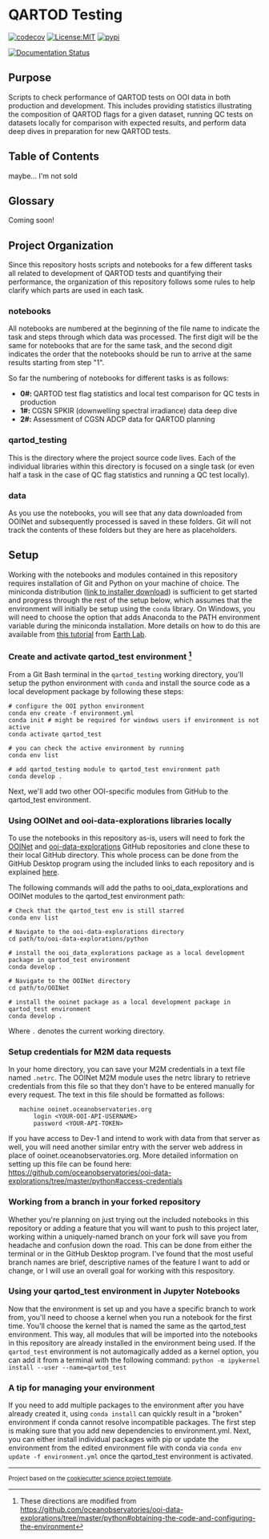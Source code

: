 QARTOD Testing
==============================
<!-- [![Build Status](https://github.com/@cooleyky/qartod_testing/workflows/Tests/badge.svg)](https://github.com/@cooleyky/qartod_testing/actions) -->
[![codecov](https://codecov.io/gh/@cooleyky/qartod_testing/branch/main/graph/badge.svg)](https://codecov.io/gh/@cooleyky/qartod_testing)
[![License:MIT](https://img.shields.io/badge/License-MIT-lightgray.svg?style=flt-square)](https://opensource.org/licenses/MIT)
[![pypi](https://img.shields.io/pypi/v/qartod_testing.svg)](https://pypi.org/project/qartod_testing)
<!-- [![conda-forge](https://img.shields.io/conda/dn/conda-forge/qartod_testing?label=conda-forge)](https://anaconda.org/conda-forge/qartod_testing) -->
[![Documentation Status](https://readthedocs.org/projects/qartod_testing/badge/?version=latest)](https://qartod_testing.readthedocs.io/en/latest/?badge=latest)


## Purpose
Scripts to check performance of QARTOD tests on OOI data in both production and development. This includes providing statistics illustrating the composition of QARTOD flags for a given dataset, running QC tests on datasets locally for comparison with expected results, and perform data deep dives in preparation for new QARTOD tests.


## Table of Contents
maybe... I'm not sold


## Glossary
Coming soon!


## Project Organization
Since this repository hosts scripts and notebooks for a few different tasks all related to development of QARTOD tests and quantifying their performance, the organization of this repository follows some rules to help clarify which parts are used in each task.

### notebooks
All notebooks are numbered at the beginning of the file name to indicate the task and steps through which data was processed. The first digit will be the same for notebooks that are for the same task, and the second digit indicates the order that the notebooks should be run to arrive at the same results starting from step "1".

So far the numbering of notebooks for different tasks is as follows:
<ul><li><strong>0#: </strong> QARTOD test flag statistics and local test comparison for QC tests in production</li>
<li><strong>1#: </strong> CGSN SPKIR (downwelling spectral irradiance) data deep dive</li>
<li><strong>2#: </strong> Assessment of CGSN ADCP data for QARTOD planning</li></ul>

### qartod_testing
This is the directory where the project source code lives. Each of the individual libraries within this directory is focused on a single task (or even half a task in the case of QC flag statistics and running a QC test locally).  

### data
As you use the notebooks, you will see that any data downloaded from OOINet and subsequently processed is saved in these folders. Git will not track the contents of these folders but they are here as placeholders.


## Setup
Working with the notebooks and modules contained in this repository requires installation of Git and Python on your machine of choice. The miniconda distribution ([link to installer download](https://docs.conda.io/en/latest/miniconda.html)) is sufficient to get started and progress through the rest of the setup below, which assumes that the environment will initially be setup using the `conda` library. On Windows, you will need to choose the option that adds Anaconda to the PATH environment variable during the miniconda installation. More details on how to do this are available from [this tutorial](https://www.earthdatascience.org/workshops/setup-earth-analytics-python/setup-git-bash-conda/) from [Earth Lab](https://www.earthdatascience.org/).

### Create and activate qartod_test environment [^1]
From a Git Bash terminal in the `qartod_testing` working directory, you'll setup the python environment with `conda` and install the source code as a local development package by following these steps:

    # configure the OOI python environment
    conda env create -f environment.yml
    conda init # might be required for windows users if environment is not active
    conda activate qartod_test

    # you can check the active environment by running
    conda env list

    # add qartod_testing module to qartod_test environment path
    conda develop .

Next, we'll add two other OOI-specific modules from GitHub to the qartod_test environment. 

### Using OOINet and ooi-data-explorations libraries locally
To use the notebooks in this repository as-is, users will need to fork the [OOINet](https://github.com/reedan88/OOINet) and [ooi-data-explorations](https://github.com/oceanobservatories/ooi-data-explorations/tree/master/python) GitHub repositories and clone these to their local GitHub directory. This whole process can be done from the GitHub Desktop program using the included links to each repository and is explained [here](https://docs.github.com/en/desktop/contributing-and-collaborating-using-github-desktop/adding-and-cloning-repositories/cloning-and-forking-repositories-from-github-desktop). 

The following commands will add the paths to ooi_data_explorations and OOINet modules to the qartod_test environment path:
    
    # Check that the qartod_test env is still starred
    conda env list
    
    # Navigate to the ooi-data-explorations directory
    cd path/to/ooi-data-explorations/python

    # install the ooi_data_explorations package as a local development package in qartod_test environment
    conda develop .

    # Navigate to the OOINet directory
    cd path/to/OOINet

    # install the ooinet package as a local development package in qartod_test environment
    conda develop .

Where `.` denotes the current working directory.

### Setup credentials for M2M data requests
In your home directory, you can save your M2M credentials in a text file named `.netrc`. The OOINet M2M module uses the netrc library to retrieve credentials from this file so that they don't have to be entered manually for every request. The text in this file should be formatted as follows:
    
       machine ooinet.oceanobservatories.org
           login <YOUR-OOI-API-USERNAME>
           password <YOUR-API-TOKEN>
           
If you have access to Dev-1 and intend to work with data from that server as well, you will need another similar entry with the server web address in place of ooinet.oceanobservatories.org. More detailed information on setting up this file can be found here: https://github.com/oceanobservatories/ooi-data-explorations/tree/master/python#access-credentials

### Working from a branch in your forked repository
Whether you're planning on just trying out the included notebooks in this repository or adding a feature that you will want to push to this project later, working within a uniquely-named branch on your fork will save you from headache and confusion down the road. This can be done from either the terminal or in the GitHub Desktop program. I've found that the most useful branch names are brief, descriptive names of the feature I want to add or change, or I will use an overall goal for working with this respository.

### Using your qartod_test environment in Jupyter Notebooks
Now that the environment is set up and you have a specific branch to work from, you'll need to choose a kernel when you run a notebook for the first time. You'll choose the kernel that is named the same as the qartod_test environment. This way, all modules that will be imported into the notebooks in this repository are already installed in the environment being used. If the `qartod_test` environment is not automagically added as a kernel option, you can add it from a terminal with the following command: `python -m ipykernel install --user --name=qartod_test`

### A tip for managing your environment
If you need to add multiple packages to the environment after you have already created it, using `conda install` can quickly result in a "broken" environment if conda cannot resolve incompatible packages. The first step is making sure that you add new dependencies to environment.yml. Next, you can either install individual packages with pip or update the environment from the edited environment file with conda via `conda env update -f environment.yml` once the qartod_test environment is activated.

--------
[^1]: These directions are modified from https://github.com/oceanobservatories/ooi-data-explorations/tree/master/python#obtaining-the-code-and-configuring-the-environment

<p><small>Project based on the <a target="_blank" href="https://github.com/jbusecke/cookiecutter-science-project">cookiecutter science project template</a>.</small></p>
